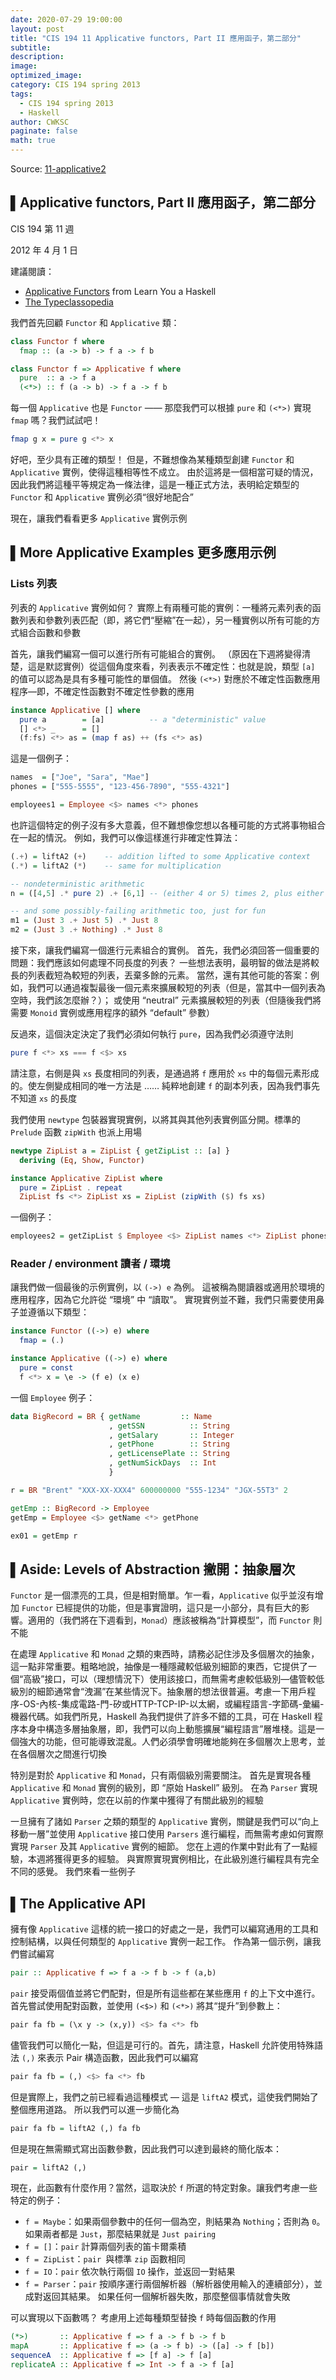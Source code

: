 ```yaml
---
date: 2020-07-29 19:00:00
layout: post
title: "CIS 194 11 Applicative functors, Part II 應用函子，第二部分"
subtitle: 
description: 
image: 
optimized_image: 
category: CIS 194 spring 2013
tags:
  - CIS 194 spring 2013
  - Haskell
author: CWKSC
paginate: false
math: true
---
```


Source: [11-applicative2](https://www.seas.upenn.edu/~cis194/spring13/lectures/11-applicative2.html)

## ▌Applicative functors, Part II 應用函子，第二部分

CIS 194 第 11 週

2012 年 4 月 1 日

建議閱讀：

- [Applicative Functors](http://learnyouahaskell.com/functors-applicative-functors-and-monoids#applicative-functors) from Learn You a Haskell
- [The Typeclassopedia](http://www.haskell.org/haskellwiki/Typeclassopedia)

我們首先回顧 `Functor` 和 `Applicative` 類：

```haskell
class Functor f where
  fmap :: (a -> b) -> f a -> f b

class Functor f => Applicative f where
  pure  :: a -> f a
  (<*>) :: f (a -> b) -> f a -> f b
```

每一個 `Applicative` 也是 `Functor` —— 那麼我們可以根據 `pure` 和 `(<*>)` 實現 `fmap` 嗎？我們試試吧！

```haskell
fmap g x = pure g <*> x
```

好吧，至少具有正確的類型！ 但是，不難想像為某種類型創建 `Functor` 和 `Applicative` 實例，使得這種相等性不成立。 由於這將是一個相當可疑的情況，因此我們將這種平等規定為一條法律，這是一種正式方法，表明給定類型的 `Functor` 和 `Applicative` 實例必須“很好地配合”

現在，讓我們看看更多 `Applicative` 實例示例

## ▌More Applicative Examples 更多應用示例

### Lists 列表

列表的 `Applicative` 實例如何？ 實際上有兩種可能的實例：一種將元素列表的函數列表和參數列表匹配（即，將它們“壓縮”在一起），另一種實例以所有可能的方式組合函數和參數

首先，讓我們編寫一個可以進行所有可能組合的實例。 （原因在下週將變得清楚，這是默認實例）從這個角度來看，列表表示不確定性：也就是說，類型 `[a]` 的值可以認為是具有多種可能性的單個值。 然後 `(<*>)` 對應於不確定性函數應用程序—即，不確定性函數對不確定性參數的應用

```haskell
instance Applicative [] where
  pure a        = [a]          -- a "deterministic" value
  [] <*> _      = []
  (f:fs) <*> as = (map f as) ++ (fs <*> as)
```

這是一個例子：

```haskell
names  = ["Joe", "Sara", "Mae"]
phones = ["555-5555", "123-456-7890", "555-4321"]

employees1 = Employee <$> names <*> phones
```

也許這個特定的例子沒有多大意義，但不難想像您想以各種可能的方式將事物組合在一起的情況。 例如，我們可以像這樣進行非確定性算法：

```haskell
(.+) = liftA2 (+)    -- addition lifted to some Applicative context
(.*) = liftA2 (*)    -- same for multiplication

-- nondeterministic arithmetic
n = ([4,5] .* pure 2) .+ [6,1] -- (either 4 or 5) times 2, plus either 6 or 1

-- and some possibly-failing arithmetic too, just for fun
m1 = (Just 3 .+ Just 5) .* Just 8
m2 = (Just 3 .+ Nothing) .* Just 8
```

接下來，讓我們編寫一個進行元素組合的實例。 首先，我們必須回答一個重要的問題：我們應該如何處理不同長度的列表？ 一些想法表明，最明智的做法是將較長的列表截短為較短的列表，丟棄多餘的元素。 當然，還有其他可能的答案：例如，我們可以通過複製最後一個元素來擴展較短的列表（但是，當其中一個列表為空時，我們該怎麼辦？）； 或使用 “neutral” 元素擴展較短的列表（但隨後我們將需要 `Monoid` 實例或應用程序的額外 “default” 參數）

反過來，這個決定決定了我們必須如何執行 `pure`，因為我們必須遵守法則

```haskell
pure f <*> xs === f <$> xs
```

請注意，右側是與 `xs` 長度相同的列表，是通過將 `f` 應用於 `xs` 中的每個元素形成的。使左側變成相同的唯一方法是 …… 純粹地創建 `f` 的副本列表，因為我們事先不知道 `xs` 的長度

我們使用 `newtype` 包裝器實現實例，以將其與其他列表實例區分開。標準的 `Prelude` 函數 `zipWith` 也派上用場

```haskell
newtype ZipList a = ZipList { getZipList :: [a] }
  deriving (Eq, Show, Functor)

instance Applicative ZipList where
  pure = ZipList . repeat
  ZipList fs <*> ZipList xs = ZipList (zipWith ($) fs xs)
```

一個例子：

```haskell
employees2 = getZipList $ Employee <$> ZipList names <*> ZipList phones
```

### Reader / environment  讀者 / 環境

讓我們做一個最後的示例實例，以 `(->) e` 為例。 這被稱為閱讀器或適用於環境的應用程序，因為它允許從 “環境” 中 “讀取”。 實現實例並不難，我們只需要使用鼻子並遵循以下類型：

```haskell
instance Functor ((->) e) where
  fmap = (.)

instance Applicative ((->) e) where
  pure = const
  f <*> x = \e -> (f e) (x e)
```

一個 `Employee` 例子：

```haskell
data BigRecord = BR { getName         :: Name
                      , getSSN          :: String
                      , getSalary       :: Integer
                      , getPhone        :: String
                      , getLicensePlate :: String
                      , getNumSickDays  :: Int
                      }

r = BR "Brent" "XXX-XX-XXX4" 600000000 "555-1234" "JGX-55T3" 2

getEmp :: BigRecord -> Employee
getEmp = Employee <$> getName <*> getPhone

ex01 = getEmp r
```

## ▌Aside: Levels of Abstraction 撇開：抽象層次

`Functor` 是一個漂亮的工具，但是相對簡單。乍一看，`Applicative` 似乎並沒有增加 `Functor` 已經提供的功能，但是事實證明，這只是一小部分，具有巨大的影響。適用的（我們將在下週看到，`Monad`）應該被稱為“計算模型”，而 `Functor` 則不能

在處理 `Applicative` 和 `Monad` 之類的東西時，請務必記住涉及多個層次的抽象，這一點非常重要。粗略地說，抽像是一種隱藏較低級別細節的東西，它提供了一個“高級”接口，可以（理想情況下）使用該接口，而無需考慮較低級別—儘管較低級別的細節通常會“洩漏”在某些情況下。抽象層的想法很普遍。考慮一下用戶程序-OS-內核-集成電路-門-矽或HTTP-TCP-IP-以太網，或編程語言-字節碼-彙編-機器代碼。如我們所見，Haskell 為我們提供了許多不錯的工具，可在 Haskell 程序本身中構造多層抽象層，即，我們可以向上動態擴展“編程語言”層堆棧。這是一個強大的功能，但可能導致混亂。人們必須學會明確地能夠在多個層次上思考，並在各個層次之間進行切換

特別是對於 `Applicative` 和 `Monad`，只有兩個級別需要關注。 首先是實現各種 `Applicative` 和 `Monad` 實例的級別，即 “原始 Haskell” 級別。 在為 `Parser` 實現 `Applicative` 實例時，您在以前的作業中獲得了有關此級別的經驗

一旦擁有了諸如 `Parser` 之類的類型的 `Applicative` 實例，關鍵是我們可以“向上移動一層”並使用 `Applicative` 接口使用 `Parsers` 進行編程，而無需考慮如何實際實現 `Parser` 及其 `Applicative` 實例的細節。 您在上週的作業中對此有了一點經驗，本週將獲得更多的經驗。 與實際實現實例相比，在此級別進行編程具有完全不同的感覺。 我們來看一些例子

## ▌The Applicative API

擁有像 `Applicative` 這樣的統一接口的好處之一是，我們可以編寫通用的工具和控制結構，以與任何類型的 `Applicative` 實例一起工作。 作為第一個示例，讓我們嘗試編寫

```haskell
pair :: Applicative f => f a -> f b -> f (a,b)
```

`pair` 接受兩個值並將它們配對，但是所有這些都在某些應用 `f` 的上下文中進行。 首先嘗試使用配對函數，並使用 `(<$>)` 和 `(<*>)` 將其“提升”到參數上：

```haskell
pair fa fb = (\x y -> (x,y)) <$> fa <*> fb
```

儘管我們可以簡化一點，但這是可行的。首先，請注意，Haskell 允許使用特殊語法 `(,)` 來表示 Pair 構造函數，因此我們可以編寫

```haskell
pair fa fb = (,) <$> fa <*> fb
```

但是實際上，我們之前已經看過這種模式 — 這是 `liftA2` 模式，這使我們開始了整個應用道路。 所以我們可以進一步簡化為

```haskell
pair fa fb = liftA2 (,) fa fb
```

但是現在無需顯式寫出函數參數，因此我們可以達到最終的簡化版本：

```haskell
pair = liftA2 (,)
```

現在，此函數有什麼作用？當然，這取決於 `f` 所選的特定對象。讓我們考慮一些特定的例子：

- `f = Maybe`：如果兩個參數中的任何一個為空，則結果為 `Nothing`；否則為 `0`。 如果兩者都是 `Just`，那麼結果就是 `Just pairing`
- `f = []`：`pair` 計算兩個列表的笛卡爾乘積
- `f = ZipList`：`pair `與標準 `zip` 函數相同
- `f = IO`：`pair` 依次執行兩個 `IO` 操作，並返回一對結果
- `f = Parser`：`pair` 按順序運行兩個解析器（解析器使用輸入的連續部分），並成對返回其結果。 如果任何一個解析器失敗，那麼整個事情就會失敗

可以實現以下函數嗎？ 考慮用上述每種類型替換 `f` 時每個函數的作用

```haskell
(*>)       :: Applicative f => f a -> f b -> f b
mapA       :: Applicative f => (a -> f b) -> ([a] -> f [b])
sequenceA  :: Applicative f => [f a] -> f [a]
replicateA :: Applicative f => Int -> f a -> f [a]
```